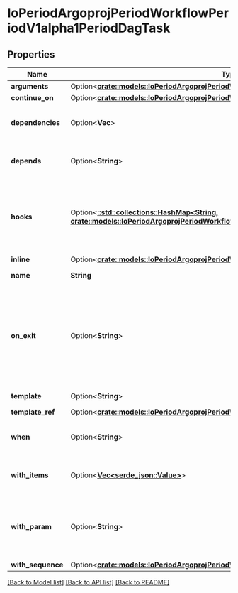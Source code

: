 # IoPeriodArgoprojPeriodWorkflowPeriodV1alpha1PeriodDagTask

## Properties

Name | Type | Description | Notes
------------ | ------------- | ------------- | -------------
**arguments** | Option<[**crate::models::IoPeriodArgoprojPeriodWorkflowPeriodV1alpha1PeriodArguments**](io.argoproj.workflow.v1alpha1.Arguments.md)> |  | [optional]
**continue_on** | Option<[**crate::models::IoPeriodArgoprojPeriodWorkflowPeriodV1alpha1PeriodContinueOn**](io.argoproj.workflow.v1alpha1.ContinueOn.md)> |  | [optional]
**dependencies** | Option<**Vec<String>**> | Dependencies are name of other targets which this depends on | [optional]
**depends** | Option<**String**> | Depends are name of other targets which this depends on | [optional]
**hooks** | Option<[**::std::collections::HashMap<String, crate::models::IoPeriodArgoprojPeriodWorkflowPeriodV1alpha1PeriodLifecycleHook>**](io.argoproj.workflow.v1alpha1.LifecycleHook.md)> | Hooks hold the lifecycle hook which is invoked at lifecycle of task, irrespective of the success, failure, or error status of the primary task | [optional]
**inline** | Option<[**crate::models::IoPeriodArgoprojPeriodWorkflowPeriodV1alpha1PeriodTemplate**](io.argoproj.workflow.v1alpha1.Template.md)> |  | [optional]
**name** | **String** | Name is the name of the target | 
**on_exit** | Option<**String**> | OnExit is a template reference which is invoked at the end of the template, irrespective of the success, failure, or error of the primary template. DEPRECATED: Use Hooks[exit].Template instead. | [optional]
**template** | Option<**String**> | Name of template to execute | [optional]
**template_ref** | Option<[**crate::models::IoPeriodArgoprojPeriodWorkflowPeriodV1alpha1PeriodTemplateRef**](io.argoproj.workflow.v1alpha1.TemplateRef.md)> |  | [optional]
**when** | Option<**String**> | When is an expression in which the task should conditionally execute | [optional]
**with_items** | Option<[**Vec<serde_json::Value>**](serde_json::Value.md)> | WithItems expands a task into multiple parallel tasks from the items in the list | [optional]
**with_param** | Option<**String**> | WithParam expands a task into multiple parallel tasks from the value in the parameter, which is expected to be a JSON list. | [optional]
**with_sequence** | Option<[**crate::models::IoPeriodArgoprojPeriodWorkflowPeriodV1alpha1PeriodSequence**](io.argoproj.workflow.v1alpha1.Sequence.md)> |  | [optional]

[[Back to Model list]](../README.md#documentation-for-models) [[Back to API list]](../README.md#documentation-for-api-endpoints) [[Back to README]](../README.md)


